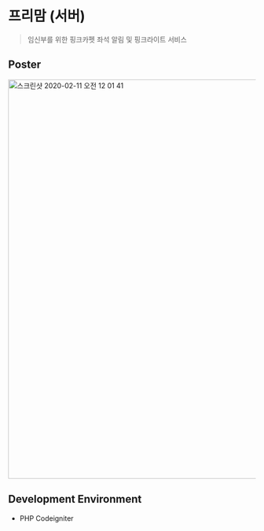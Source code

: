 # 프리맘 (서버)
> 임신부를 위한 핑크카펫 좌석 알림 및 핑크라이트 서비스
## Poster
<img width="812" alt="스크린샷 2020-02-11 오전 12 01 41" src="https://user-images.githubusercontent.com/21326503/74161498-60a2a800-4c62-11ea-9ad5-a85dd0f0ded4.png">

## Development Environment
- PHP Codeigniter

